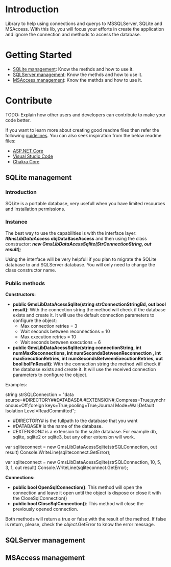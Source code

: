 # Introduction
Library to help using connections and querys to MSSQLServer, SQLite and MSAccess.
With this lib, you will focus your efforts in create the application and ignore the connection and methods to access the database.

# Getting Started
* [SQLite management](#sqlite-management): Know the methds and how to use it.
* [SQLServer management](#sqlserver-management): Know the methds and how to use it.
* [MSAccess management](#msaccess-management): Know the methds and how to use it.


# Contribute
TODO: Explain how other users and developers can contribute to make your code better. 

If you want to learn more about creating good readme files then refer the following [guidelines](https://www.visualstudio.com/en-us/docs/git/create-a-readme). You can also seek inspiration from the below readme files:
- [ASP.NET Core](https://github.com/aspnet/Home)
- [Visual Studio Code](https://github.com/Microsoft/vscode)
- [Chakra Core](https://github.com/Microsoft/ChakraCore)

## SQLite management
### Introduction
SQLite is a portable database, very usefull when you have limited resources and installation permissions.
### Instance
The best way to use the capabilities is with the interface layer: **_IGmsLibDataAccess_ objDataBaseAccess** and then using the class constructor: **_new GmsLibDataAcessSqlite(StrConnectionString, out result);_**

Using the interface will be very helpfull if you plan to migrate the SQLite database to and SQLServer database. You will only need to change the class constructor name.

### Public methods
**Constructors:**
* **public GmsLibDataAcessSqlite(string strConnectionStringBd, out bool result)**: With the connection string the method will check if the database exists and create it. 
It will use the default connection parameters to configure the object:
   - Max connection retries = 3
   - Wait seconds between reconnections = 10
   - Max execution retries = 10
   - Wait seconds between executions = 6
* **public GmsLibDataAcessSqlite(string connectionString, int numMaxReconnections, int numSecondsBetweenReconnection
            , int maxExecutionRetries, int numSecondsBetweenExecutionRetries, out bool bolFnResult)**: With the connection string the method will check if the database exists and create it. 
It will use the received connection parameters to configure the object.

Examples:

string strSQLConnection = "data source=#DIRECTORY#\#DATABASE#.#EXTENSION#;Compress=True;synchronous=Off;foreign keys=True;pooling=True;Journal Mode=Wal;Default Isolation Level=ReadCommitted";
* #DIRECTORY# is the fullpath to the database that you want
* #DATABASE# is the name of the database.
* #EXTENSION# is a extension to the sqlite database. For example db, sqlite, sqlite2 or sqlite3, but any other extension will work.

var sqliteconnect = new GmsLibDataAcessSqlite(strSQLConnection, out result)
Console.WriteLine(sqliteconnect.GetError);

var sqliteconnect = new GmsLibDataAcessSqlite(strSQLConnection, 10, 5, 3, 1, out result)
Console.WriteLine(sqliteconnect.GetError);

**Connections:**
* **public bool OpenSqlConnection()**: This method will open the connection and leave it open until the object is dispose or close it with the CloseSqlConnection()
* **public bool CloseSqlConnection()**: This method will close the previously opened connection. 

Both methods will return a true or false with the result of the method. If false is return, please, check the _object_.GetError to know the error message.



## SQLServer management


## MSAccess management
